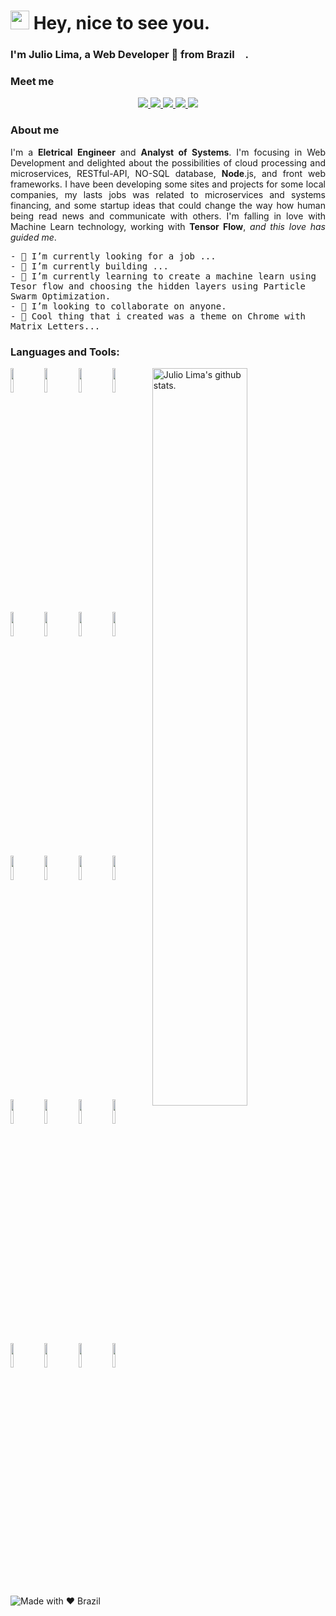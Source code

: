 <h1><img src="https://emojis.slackmojis.com/emojis/images/1531849430/4246/blob-sunglasses.gif?1531849430" width="30"/> Hey, nice to see you. 
</h1>

### I'm Julio Lima, a Web Developer 🚀 from Brazil <img src="https://image.flaticon.com/icons/svg/197/197560.svg" width="13"/>.

### Meet me
<p align="center">
  <a href="mailto:juliocflima@gmail.com">
    <img src="https://img.shields.io/badge/e‑mail-D14836.svg?style=for-the-badge&logo=GMail&logoColor=white"/>
  </a>
  <a href="https://instagram.com/julio.flima">
    <img src="https://img.shields.io/badge/instagram-E4405F.svg?style=for-the-badge&logo=instagram&logoColor=white"/>
  </a>
  <a href="https://www.linkedin.com/in/julioflima">
    <img src="https://img.shields.io/badge/linkedin-0077B5.svg?style=for-the-badge&logo=linkedin&logoColor=white"/>  
  </a>
  <a href="https://t.me/juliolima/">
    <img src="https://img.shields.io/badge/-Telegram-1ca0f1?style=for-the-badge&Color=1ca0f1&logo=telegram&logoColor=white"/>
  </a>
  <a href="https://api.whatsapp.com/send?phone=5585998614541&text=Hello%20Web%20Developer!">
    <img src="https://img.shields.io/badge/-WhatsApp-01e675?style=for-the-badge&Color=01e675&logo=whatsapp&logoColor=white"/>
  </a>
</p>

### About me
<p style='text-align: justify' >
  I'm a <strong>Eletrical Engineer</strong> and <strong>Analyst of Systems</strong>. I'm focusing in Web Development and delighted about the possibilities of cloud processing and microservices, RESTful-API, NO-SQL database, <strong>Node</strong>.js, and front web frameworks. I have been developing some sites and projects for some local companies, my lasts jobs was related to microservices and systems financing, and some startup ideas that could change the way how human being read news and communicate with others.
  I'm falling in love with Machine Learn technology, working with <strong>Tensor Flow</strong>, <i>and this love has guided me</i>.
</p>
  
<p align="left"> <samp>
- 🔭 I’m currently looking for a job ...<br>
- 🎁 I’m currently building ...<br>
- 🌱 I’m currently learning to create a machine learn using Tesor flow and choosing the hidden layers using Particle Swarm Optimization.<br>
- 👯 I’m looking to collaborate on anyone.<br>
- 💬 Cool thing that i created was a theme on Chrome with Matrix Letters...<br>
</p>

### Languages and Tools:

<p>
  <!-- Your github readme stats: https://github.com/anuraghazra/github-readme-stats -->
  <span>
    <img width="55%" align="right" alt="Julio Lima's github stats." 
         src="https://github-readme-stats.vercel.app/api?username=juloko&show_icons=true&hide_border=true" />
  </span>
  <!-- You can use this sites to get logos: https://www.vectorlogo.zone or https://simpleicons.org/ -->
  <span>
    <!-- Languages 1-->
    <img width="10%" src="https://www.vectorlogo.zone/logos/javascript/javascript-ar21.svg">
    <img width="10%" src="https://www.vectorlogo.zone/logos/w3_html5/w3_html5-ar21.svg">
    <img width="10%" src="https://www.vectorlogo.zone/logos/netlifyapp_watercss/netlifyapp_watercss-ar21.svg">
    <img width="10%" src="https://www.vectorlogo.zone/logos/dotnet/dotnet-ar21.svg">
    <br />
     <!-- Languages 2-->
    <img width="10%" src="https://www.vectorlogo.zone/logos/microsoft_vb/microsoft_vb-ar21.svg">
    <img width="10%" src="https://www.vectorlogo.zone/logos/nodejs/nodejs-ar21.svg">
    <img width="10%" src="https://www.vectorlogo.zone/logos/netlifyapp_watercss/netlifyapp_watercss-ar21.svg">
    <img width="10%" src="https://www.vectorlogo.zone/logos/dotnet/dotnet-ar21.svg">
    <br />
    <!-- Frameworks 1 -->
    <img width="10%" src="https://www.vectorlogo.zone/logos/tensorflow/tensorflow-ar21.svg">
    <img width="10%" src="https://www.vectorlogo.zone/logos/firebase/firebase-ar21.svg">
    <img width="10%" src="https://www.vectorlogo.zone/logos/expressjs/expressjs-ar21.svg">
    <img width="10%" src="https://www.vectorlogo.zone/logos/reactjs/reactjs-ar21.svg">
    <br />
    <!-- Tools -->
    <img width="10%" src="https://www.vectorlogo.zone/logos/git-scm/git-scm-ar21.svg">
    <img width="10%" src="https://www.vectorlogo.zone/logos/gnu_bash/gnu_bash-ar21.svg">
    <img width="10%" src="https://www.vectorlogo.zone/logos/linux/linux-ar21.svg">
    <img width="10%" src="https://www.vectorlogo.zone/logos/inkscape/inkscape-ar21.svg">
    <br />
    <!-- Companies -->
    <img width="10%" src="https://www.vectorlogo.zone/logos/google_cloud/google_cloud-ar21.svg">
    <img width="10%" src="https://www.vectorlogo.zone/logos/algorithmia/algorithmia-ar21.svg">
    <img width="10%" src="https://www.vectorlogo.zone/logos/linux/linux-ar21.svg">
    <img width="10%" src="https://www.vectorlogo.zone/logos/gnu_bash/gnu_bash-ar21.svg">
  </span>

</p>


![Made with ❤ Brazil](https://madewithlove.now.sh/br?colorA=%23f3ec30&colorB=%2338dc79&template=for-the-badge)

